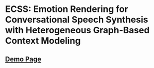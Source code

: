 # ECSS: Emotion Rendering for Conversational Speech Synthesis with Heterogeneous Graph-Based Context Modeling

## [Demo Page](https://24ecss.github.io/ECSS/)
